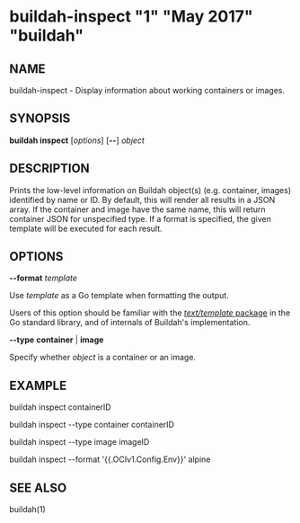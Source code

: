 # buildah-inspect "1" "May 2017" "buildah"

## NAME
buildah\-inspect - Display information about working containers or images.

## SYNOPSIS
**buildah inspect** [*options*] [**--**] *object*

## DESCRIPTION
Prints the low-level information on Buildah object(s) (e.g. container, images) identified by name or ID. By default, this will render all results in a
JSON array. If the container and image have the same name, this will return container JSON for unspecified type. If a format is specified, 
the given template will be executed for each result.

## OPTIONS

**--format** *template*

Use *template* as a Go template when formatting the output.

Users of this option should be familiar with the [*text/template*
package](https://golang.org/pkg/text/template/) in the Go standard library, and
of internals of Buildah's implementation.

**--type** **container** | **image**

Specify whether *object* is a container or an image.

## EXAMPLE

buildah inspect containerID

buildah inspect --type container containerID

buildah inspect --type image imageID

buildah inspect --format '{{.OCIv1.Config.Env}}' alpine

## SEE ALSO
buildah(1)
